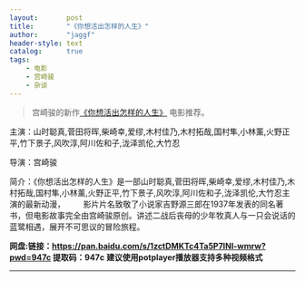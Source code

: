 ```yaml
---
layout:       post
title:        "《你想活出怎样的人生》"
author:       "jaggf"
header-style: text
catalog:      true
tags:
    - 电影
    - 宫崎骏
    - 杂谈
---
```


> 宫崎骏的新作[《你想活出怎样的人生》](https://www.d5uu.com/dp/?372380-0-0.html) 电影推荐。

主演：山时聪真,菅田将晖,柴崎幸,爱缪,木村佳乃,木村拓哉,国村隼,小林薰,火野正平,竹下景子,风吹淳,阿川佐和子,泷泽凯伦,大竹忍

导演：宫崎骏

简介：《你想活出怎样的人生》是一部山时聪真,菅田将晖,柴崎幸,爱缪,木村佳乃,木村拓哉,国村隼,小林薰,火野正平,竹下景子,风吹淳,阿川佐和子,泷泽凯伦,大竹忍主演的最新动漫，   影片片名致敬了小说家吉野源三郎在1937年发表的同名著书，但电影故事完全由宫崎骏原创。讲述二战后丧母的少年牧真人与一只会说话的蓝鹭相遇，展开不可思议的冒险旅程。

**网盘:链接：https://pan.baidu.com/s/1zctDMKTc4Ta5P7INl-wmrw?pwd=947c 
提取码：947c**
**建议使用potplayer播放器支持多种视频格式**
****